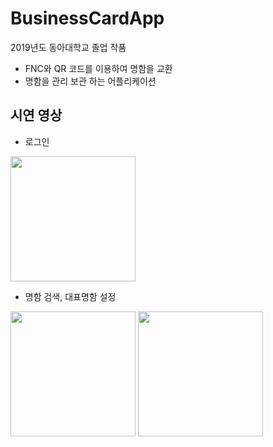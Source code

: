 # BusinessCardApp
2019년도 동아대학교 졸업 작품
 - FNC와 QR 코드를 이용하여 명함을 교환
 - 명함을 관리 보관 하는 어플리케이션
 
## 시연 영상

* 로그인
<image width="200px" height="auto" src="https://user-images.githubusercontent.com/55723654/91384570-e89c7800-e869-11ea-845e-8c3b937535cc.gif" >

* 명함 검색, 대표명함 설정
<div>
<image width="200px" height="auto" src="https://user-images.githubusercontent.com/55723654/91384572-e89c7800-e869-11ea-9685-b36e80f128a0.gif" >
<image width="200px" height="auto" src="https://user-images.githubusercontent.com/55723654/91384574-e9350e80-e869-11ea-8b64-f066c992bd32.gif" >
 </div>

